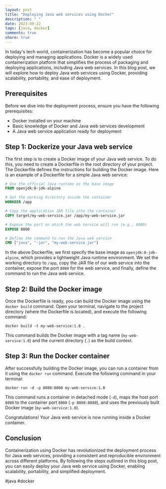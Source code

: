 ```yaml
---
layout: post
title: "Deploying Java web services using Docker"
description: " "
date: 2023-09-22
tags: [java, docker]
comments: true
share: true
---
```


In today's tech world, containerization has become a popular choice for deploying and managing applications. Docker is a widely used containerization platform that simplifies the process of packaging and deploying applications, including Java web services. In this blog post, we will explore how to deploy Java web services using Docker, providing scalability, portability, and ease of deployment.

## Prerequisites

Before we dive into the deployment process, ensure you have the following prerequisites:

- Docker installed on your machine
- Basic knowledge of Docker and Java web services development
- A Java web service application ready for deployment

## Step 1: Dockerize your Java web service

The first step is to create a Docker image of your Java web service. To do this, you need to create a Dockerfile in the root directory of your project. The Dockerfile defines the instructions for building the Docker image. Here is an example of a Dockerfile for a simple Java web service:

```Dockerfile
# Use the official Java runtime as the base image
FROM openjdk:8-jdk-alpine

# Set the working directory inside the container
WORKDIR /app

# Copy the application JAR file into the container
COPY target/my-web-service.jar /app/my-web-service.jar

# Expose the port on which the web service will run (e.g., 8080)
EXPOSE 8080

# Define the command to run the Java web service
CMD ["java", "-jar", "my-web-service.jar"]
```

In the above Dockerfile, we first specify the base image as `openjdk:8-jdk-alpine`, which provides a lightweight Java runtime environment. We set the working directory to `/app`, copy the JAR file of our web service into the container, expose the port `8080` for the web service, and finally, define the command to run the Java web service.

## Step 2: Build the Docker image

Once the Dockerfile is ready, you can build the Docker image using the `docker build` command. Open your terminal, navigate to the project directory (where the Dockerfile is located), and execute the following command:

```shell
docker build -t my-web-service:1.0 .
```

This command builds the Docker image with a tag name (`my-web-service:1.0`) and the current directory (`.`) as the build context.

## Step 3: Run the Docker container

After successfully building the Docker image, you can run a container from it using the `docker run` command. Execute the following command in your terminal:

```shell
docker run -d -p 8080:8080 my-web-service:1.0
```

This command runs a container in detached mode (`-d`), maps the host port `8080` to the container port `8080` (`-p 8080:8080`), and uses the previously built Docker image (`my-web-service:1.0`).

Congratulations! Your Java web service is now running inside a Docker container.

## Conclusion

Containerization using Docker has revolutionized the deployment process for Java web services, providing a consistent and reproducible environment across different platforms. By following the steps outlined in this blog post, you can easily deploy your Java web service using Docker, enabling scalability, portability, and simplified deployment.

#java #docker